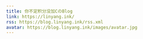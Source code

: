 ```yaml
---
title: 你不定积分没加CのBlog
link: https://linyang.ink/
rss: https://blog.linyang.ink/rss.xml
avatar: https://blog.linyang.ink/images/avatar.jpg
---
```

